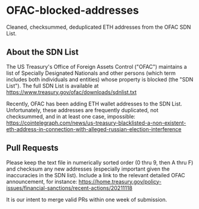 # OFAC-blocked-addresses
Cleaned, checksummed, deduplicated ETH addresses from the OFAC SDN List. 

## About the SDN List

The US Treasury's Office of Foreign Assets Control ("OFAC") maintains a list of Specially Designated Nationals and other persons (which term includes both individuals and entities) whose property is blocked (the "SDN List"). The full SDN List is available at https://www.treasury.gov/ofac/downloads/sdnlist.txt


Recently, OFAC has been adding ETH wallet addresses to the SDN List. Unfortunately, these addresses are frequently duplicated, not checksummed, and in at least one case, impossible: https://cointelegraph.com/news/us-treasury-blacklisted-a-non-existent-eth-address-in-connection-with-alleged-russian-election-interference


## Pull Requests
Please keep the text file in numerically sorted order (0 thru 9, then A thru F) and checksum any new addresses (especially important given the inaccuracies in the SDN list). Include a link to the relevant detailed OFAC announcement, for instance: https://home.treasury.gov/policy-issues/financial-sanctions/recent-actions/20211118

It is our intent to merge valid PRs within one week of submission.
